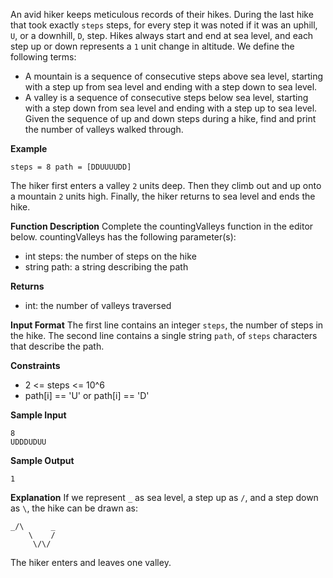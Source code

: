 An avid hiker keeps meticulous records of their hikes. During the last hike that took exactly `steps` steps, for every step it was noted if it was an uphill, `U`, or a downhill, `D`, step. Hikes always start and end at sea level, and each step up or down represents a `1` unit change in altitude. We define the following terms:
* A mountain is a sequence of consecutive steps above sea level, starting with a step up from sea level and ending with a step down to sea level.
* A valley is a sequence of consecutive steps below sea level, starting with a step down from sea level and ending with a step up to sea level.
Given the sequence of up and down steps during a hike, find and print the number of valleys walked through.

**Example**
```
steps = 8 path = [DDUUUUDD]
```

The hiker first enters a valley `2` units deep. Then they climb out and up onto a mountain `2` units high. Finally, the hiker returns to sea level and ends the hike. 

**Function Description**
Complete the countingValleys function in the editor below.
countingValleys has the following parameter(s):
* int steps: the number of steps on the hike
* string path: a string describing the path

**Returns**
* int: the number of valleys traversed

**Input Format**
The first line contains an integer `steps`, the number of steps in the hike.
The second line contains a single string `path`, of `steps` characters that describe the path.

**Constraints**
* 2 <= steps <= 10^6
* path[i] == 'U' or path[i] == 'D'

**Sample Input**
```
8
UDDDUDUU
```

**Sample Output**
```
1
```

**Explanation**
If we represent `_` as sea level, a step up as `/`, and a step down as `\`, the hike can be drawn as:
```
_/\      _
    \    /
     \/\/
```
The hiker enters and leaves one valley.